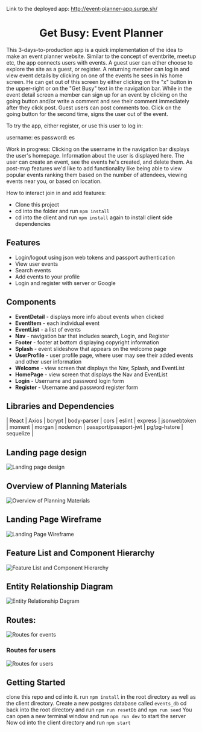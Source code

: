 Link to the deployed app:
http://event-planner-app.surge.sh/

# <center>Get Busy: Event Planner<center>
This 3-days-to-production app is a quick implementation of the idea to make an event planner website. Similar to the concept of eventbrite, meetup etc, the app connects users with events. A guest user can either choose to explore the site as a guest, or register. A returning member can log in and view event details by clicking on one of the events he sees in his home screen. He can get out of this screen by either clicking on the "x" button in the upper-right or on the "Get Busy" text in the navigation bar. While in the event detail screen a member can sign up for an event by clicking on the going button and/or write a comment and see their comment immediately after they click post. Guest users can post comments too. Click on the going button for the second time, signs the user out of the event.

To try the app, either register, or use this user to log in:

username: es
password: es

Work in progress:
Clicking on the username in the navigation bar displays the user's homepage. Information about the user is displayed here. The user can create an event, see the events he's created, and delete them. As post-mvp features we'd like to add functionality like being able to view popular events ranking them based on the number of attendees, viewing events near you, or based on location.

How to interact join in and add features:
* Clone this project
* cd into the folder and run `npm install`
* cd into the client and run `npm install` again to install client side dependencies

## Features
* Login/logout using json web tokens and passport authentication
* View user events
* Search events
* Add events to your profile
* Login and register with server or Google

## Components
* **EventDetail** - displays more info about events when clicked
* **EventItem** - each individual event
* **EventList** - a list of events
* **Nav** - navigation bar that includes search, Login, and Register
* **Footer** - footer at bottom displaying copyright information
* **Splash** - event slideshow that appears on the welcome page
* **UserProfile** - user profile page, where user may see their added events and other user information
* **Welcome** - view screen that displays the Nav, Splash, and EventList
* **HomePage** - view screen that displays the Nav and EventList
* **Login** - Username and password login form
* **Register** - Username and password register form


## Libraries and Dependencies
| React |
Axios |
bcrypt |
body-parser |
cors |
eslint |
express |
jsonwebtoken |
moment |
morgan |
nodemon |
passport/passport-jwt |
pg/pg-hstore |
sequelize |

## Landing page design

![Landing page design](https://github.com/estervojko/event-planner-app/blob/ester-production/planning/Landing%20page%20Wireframe.png?raw=true)

## Overview of Planning Materials

![Overview of Planning Materials](https://github.com/estervojko/event-planner-app/blob/ester-production/planning/EventPlanner%20-%20Overview.JPG?raw=true)

## Landing Page Wireframe

![Landing Page Wireframe](https://github.com/estervojko/event-planner-app/blob/ester-production/planning/EventPlanner%20-%20Landding%20Page%20Wireframe.JPG?raw=true)

## Feature List and Component Hierarchy

![Feature List and Component Hierarchy](https://github.com/estervojko/event-planner-app/blob/ester-production/planning/EventPlanner%20-%20.FeatureList%20and%20Compoent%20HierarchyJPG.JPG?raw=true)

## Entity Relationship Diagram

![Entity Relationship Dagram](https://github.com/estervojko/event-planner-app/blob/ester-production/planning/EventPlanner%20-%20%20Initial%20ERD.JPG?raw=true)

## Routes:

![Routes for events](https://github.com/estervojko/event-planner-app/blob/ester-production/planning/Routes1.jpg?raw=true)

### Routes for users

![Routes for users](https://github.com/estervojko/event-planner-app/blob/ester-production/planning/Routes2.jpg?raw=true)

## Getting Started

clone this repo and cd into it.
run ```npm install``` in the root directory as well as the client directory.
Create a new postgres database called ```events_db```
cd back into the root directory and run ```npm run resetDb``` and ```npm run seed```
You can open a new terminal window and run ```npm run dev``` to start the server
Now cd into the client directory and run ```npm start```
